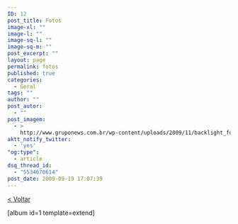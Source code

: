 ```yaml
---
ID: 12
post_title: Fotos
image-xl: ""
image-l: ""
image-sq-l: ""
image-sq-m: ""
post_excerpt: ""
layout: page
permalink: fotos
published: true
categories:
  - Geral
tags: ""
author: ""
post_autor:
  - ""
post_imagem:
  - >
    http://www.gruponews.com.br/wp-content/uploads/2009/11/backlight_fotos.jpg
aktt_notify_twitter:
  - 'yes'
"og:type":
  - article
dsq_thread_id:
  - "5534670614"
post_date: 2009-09-19 17:07:39
---
```

<a href="http://www.gruponews.com.br/fotos">&lt; Voltar</a>

[album id=1 template=extend]